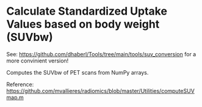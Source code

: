 # Calculate Standardized Uptake Values based on body weight (SUVbw)

See: https://github.com/dhaberl/Tools/tree/main/tools/suv_conversion for a more convinient version!

Computes the SUVbw of PET scans from NumPy arrays.

Reference:
https://github.com/mvallieres/radiomics/blob/master/Utilities/computeSUVmap.m

